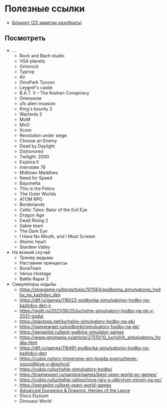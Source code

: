 # Полезные ссылки

* [Блокнот (23 заметки разобрать)](https://www.evernote.com/client/web?login=true#/notebook/6d702315-9b82-48d1-b935-fc7a312e93c9/note/aa19b790-2c83-43a4-b575-789fb25e603d)

## Посмотреть

* ...
  * Rock and Bach studio
  * VGA planets
  * Grimrock
  * Тургор
  * Air
  * DinoPark Tycoon
  * Leygref's castle
  * B.A.T. II – The Koshan Conspiracy
  * Опенхком
  * ufo alien invasion
  * King's bounty 2
  * Warlords 2
  * MoM
  * MoO
  * Xcom
  * Revolution under siege
  * Сhoose an Enemy
  * Dead by Daylight
  * Dishonored
  * Twilight: 2000
  * Explora II
  * Interstate 76
  * Midtown Maddnes
  * Need for Speed
  * Bayonetta
  * This is the Police
  * The Outer Worlds
  * ATOM RPG
  * Borderlands
  * Celtic Tales: Balor of the Evil Eye
  * Dragon Age
  * Dead Rising 2
  * Sabre team
  * The Dark Eye
  * I Have No Mouth, and I Must Scream
  * Atomic heart  
  * Stardew Valley
* На всякий случай
  * Тренер ведьмы
  * Наставник принцессы
  * BoneTown
  * Venus Hostage
  * Battle Raper 2
* Симуляторы ходьбы
  * https://stopgame.ru/blogs/topic/101564/podborka_simulyatorov_hodby_na_kazhdyy_den
  * https://dtf.ru/games/118022-podborka-simulyatorov-hodby-na-kazhdyy-den-ii
  * https://ggdt.ru/2021/08/25/luchshie-simulyatory-hodby-na-pk-v-2021-godu/
  * https://playtops.net/luchshie-simulyatory-hodby-na-pk/
  * https://gametarget.ru/podborki/simulyatory-hodby-na-pk/
  * https://genapilot.ru/best-walking-simulator-games
  * https://www.igromania.ru/article/27510/10_luchshih_simulyatorov_hodby.html
  * https://dtf.ru/games/116491-podborka-simulyatorov-hodby-na-kazhdyy-den
  * https://cubiq.ru/igry-immersive-sim-kogda-pogruzhenie-vozvoditsya-v-absolyut/
  * https://cubiq.ru/luchshie-simulyatory-hodby/
  * https://trashexpert.ru/gaming/games/best-open-world-pc-games/
  * https://cubiq.ru/luchshie-odinochnye-igry-s-otkrytym-mirom-na-pc/
  * https://genapilot.ru/best-open-world-games
  * [Advanced Dungeons & Dragons: Heroes of the Lance](https://en.wikipedia.org/wiki/Advanced_Dungeons_%26_Dragons:_Heroes_of_the_Lance)
  * Disco Elysium
  * Dinosaur World
  